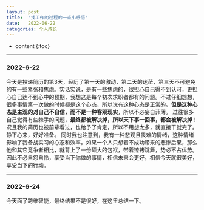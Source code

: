 ```yaml
---
layout: post
title:  "找工作的过程的一点小感悟"
date:   2022-06-22
categories: 个人成长
---
```

* content
{:toc}

---
### 2022-6-22
今天是投递简历的第3天，经历了第一天的激动，第二天的迷茫，第三天不可避免的有一些紧张和焦虑。实话实说，是有一些焦虑的，很担心自己得不到认可，更担心自己达不到心中的预期，我想这是每个初次求职者都有的问题。不过仔细想想，很多事情第一次做的时候都是这个心态，所以说有这种心态是正常的。**但是这种心态是主观的对自己不自信，而不是一种客观现实**，所以不必妄自菲薄。
过往很多自己觉得有些棘手的问题，**最终都被解决掉，所以天下事一回事，都会被解决掉**！况且我的简历也被前辈看过，也给予了肯定，所以不用想太多，就直接干就完了。静下心来，好好准备。
同时我也注意到，我有一种悲观且畏难的情绪，这种情绪影响了我备战实习的心态和效率。如果一个人只想着不成功带来的悲惨后果，那么他和其它竞争者相比，就背上了一份硕大的包袱，带着镣铐跳舞，势必不占优势。因此不必自怨自怜，享受当下你做的事情，相信未来会更好，相信今天就很美好，享受当下的行动。

---
### 2022-6-24
今天面了跨维智能，最终结果不是很好，在这里总结一下。